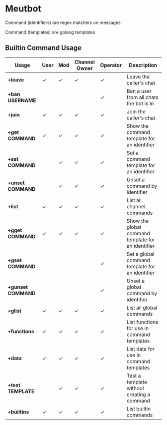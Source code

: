 # Meutbot

Command (identifiers) are regex matchers on messages

Command (templates) are golang templates

## Builtin Command Usage

Usage|User|Mod|Channel Owner|Operator|Description
-----|----|---|-------------|--------|-----------
__+leave__|✓|✓|✓|✓|Leave the caller's chat
__+ban USERNAME__| | | |✓|Ban a user from all chats the bot is in
__+join__|✓|✓|✓|✓|Join the caller's chat
__+get COMMAND__|✓|✓|✓|✓|Show the command template for an identifier
__+set COMMAND__| |✓|✓|✓|Set a command template for an identifier
__+unset COMMAND__| |✓|✓|✓|Unset a command by identifier
__+list__|✓|✓|✓|✓|List all channel commands
__+gget COMMAND__|✓|✓|✓|✓|Show the global command template for an identifier
__+gset COMMAND__| | | |✓|Set a global command template for an identifier
__+gunset COMMAND__| | | |✓|Unset a global command by identifier
__+glist__|✓|✓|✓|✓|List all global commands
__+functions__|✓|✓|✓|✓|List functions for use in command templates
__+data__|✓|✓|✓|✓|List data for use in command templates
__+test TEMPLATE__| |✓|✓|✓|Test a template without creating a command
__+builtins__|✓|✓|✓|✓|List builtin commands
